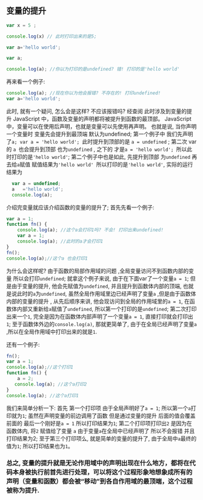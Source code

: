 ## 变量的提升
```javascript
var x = 5 ;

console.log(x) // 此时打印出来的是5;

var a='hello world';

var a;

console.log(a); //你以为打印的是undefined? 错! 打印的是'hello world'

```

再来看一个例子:
```javascript
console.log(a); //现在你以为他会报错? 不存在的! 打印undefined!
var a='hello world';
```

此时, 就有一个疑问, 怎么会是这样? 
不应该报错吗? 
经查阅 此时涉及到变量的提升
JavaScript 中，函数及变量的声明都将被提升到函数的最顶部。
JavaScript 中，变量可以在使用后声明，也就是变量可以先使用再声明。
也就是说, 当你声明一个变量时 变量先会提升到最顶端 默认为undefined;
   第一个例子中 我们先声明了`a; var a = 'hello world'; `此时提升到顶部的是
  `a = undefined` ;
 第二次 var 的 `a `也会提升到顶部 也为`undefined` , 之下的 才是`a = 'hello world'; `所以此时打印的是`'hello world'`;
     第二个例子中也是如此, 先提升到顶部 为`undefined` 再去给`a`赋值 赋值结果为`'hello world' `所以打印的是`'hello world'`,
  实际的运行结果为
  ```javascript
    var a = undefined;
    a   ='hello world';
    console.log(a);
  ```

介绍完变量就应该介绍函数的变量的提升了;
首先先看一个例子:

```javascript
var a = 1;
function fn() {
    console.log(a); //这个a会打印1吗? 不会! 打印出来undefined!
    var a = 1;
    console.log(a); //此时的a才会打印1
}
fn();
console.log(a);//这个a 也会打印1
```

为什么会这样呢?
  由于函数的局部作用域的问题 ,全局变量访问不到函数内部的变量 所以会打印`undefined`; 就拿这个例子来说, 由于在下面var了一个变量`a = 1`; 但是由于变量的提升, 他会先赋值为`undefined`, 并且提升到函数体内部的顶端, 也就是说此时的`a`为`undefined`, 虽然全局作用域里边已经声明了变量`a` ,但是由于函数体内部的变量的提升 , 从先后顺序来讲, 他会现访问到全局的作用域里的`a = 1`, 在函数体内部又重新给`a`赋值了`undefined`, 所以第一个打印的是`undefined`; 第二次打印出来一个`1`, 完全是因为在函数体内部声明了一个变量`a = 1`, 直接打印就会打印出`1`; 至于函数体外边的`console.log(a)`, 那就更简单了, 由于在全局已经声明了变量`a` ,所以在全局作用域中打印出来的就是`1`.
  
还有一个例子:

```javascript
fn();
var a = 1;
console.log(a);//这个打印1
function fn() {
    a = 2;
   console.log(a); //这个a打印2
}
console.log(a); //这个a打印1
```

  我们来简单分析一下: 
    首先 第一个打印项 由于全局声明好了`a = 1`; 所以第一个`a`打印就为`1`;
虽然在声明变量的前边调用了函数 但是通过变量的提升 后面的值会覆盖前面的 最后一个刚好是`a = 1` 所以打印结果为`1`;
    第二个打印项打印出`2` 是因为在函数体内, 将`2` 赋值给了变量 `a` 由于变量`a`在全局中已经声明了 所以不会报错 并且打印结果为2;
    至于第三个打印项么, 就是简单的变量的提升了, 由于全局中`a`最终的值为`1`; 所以打印结果也为`1`。

### 总之, 变量的提升就是无论作用域中的声明出现在什么地方，都将在代码本身被执行前首先进行处理，可以将这个过程形象地想象成所有的声明（变量和函数）都会被“移动”到各自作用域的最顶端，这个过程被称为提升.
